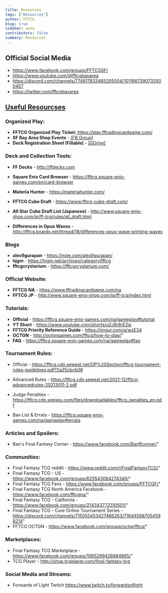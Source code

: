 ```yaml
---
title: Resources
tags: ["Resources"]
author: FFTCG
blog: true
sidebar: auto
contributors: false
summary: Resources
---
```


## Official Social Media
* <a href="https://www.facebook.com/groups/FFTCGSF/" > https://www.facebook.com/groups/FFTCGSF/</a>
* <a href="https://www.youtube.com/channel/@fftcgbayarea" > https://www.youtube.com/@fftcgbayarea</a>
* <a href="https://discord.com/channels/774817833485205504/1011667390733500457" > https://discord.com/channels/774817833485205504/1011667390733500457</a>
* <a href="https://twitter.com/fftcgbayarea" > https://twitter.com/fftcgbayarea</a>

##  <a href="https://www.facebook.com/legacy/notes/641632642707443/" >Useful Resourcses</a>
### Organized Play:
* **FFTCG Organized Play Ticket:**<a href="https://play.fftradingcardgame.com/"> https://play.fftradingcardgame.com/</a> 
* **SF Bay Area Shop Events** - <a href="https://www.facebook.com/notes/final-fantasy-tcg-sf-bay-area/sf-bay-area-fftcg-shop-events/655206984683342/">[FB Group]</a>
* **Deck Registration Sheet (Fillable)** - <a href="https://drive.google.com/file/d/173nMuJ5lLxTsRViw2fqfUQRr6XPOTXtr/view?usp=drive_link">[GDrive]</a>
  
### **Deck and Collection Tools:**
* **FF Decks** - <a href="http://ffdecks.com"> http://ffdecks.com</a>
* **Square Enix Card Browser** - <a href="https://fftcg.square-enix-games.com/en/card-browser"> https://fftcg.square-enix-games.com/en/card-browser</a>
* **Materia Hunter** - <a href="https://materiahunter.com/"> https://materiahunter.com/</a>
* **FFTCG Cube Draft** - <a href="https://www.fftcg-cube-draft.com/"> https://www.fftcg-cube-draft.com/</a>
* **All Star Cube Draft List (Japanese)** - <a href="http://www.square-enix-shop.com/jp/ff-tcg/rules/all_draft.html"> http://www.square-enix-shop.com/jp/ff-tcg/rules/all_draft.html</a>
  
* **Differences in Opus Waves** - <a href="http://fftcg.boards.net/thread/18/differences-opus-wave-printing-waves"> http://fftcg.boards.net/thread/18/differences-opus-wave-printing-waves</a>

### **Blogs**
* **alex9gurapan** - <a href="https://note.com/alex9gurapan/"> https://note.com/alex9gurapan/</a>
* **hjgm** - <a href="https://hjgm.net/archives/category/fftcg"> https://hjgm.net/archives/category/fftcg</a>
* **fftcgcrystarium** - <a href="https://fftcgcrystarium.com/"> https://fftcgcrystarium.com/</a>

### **Official Website:**
* **FFTCG NA** - <a href="https://www.fftradingcardgame.com/na"> https://www.fftradingcardgame.com/na</a>
* **FFTCG JP** - <a href="http://www.square-enix-shop.com/jp/ff-tcg/index.html"> http://www.square-enix-shop.com/jp/ff-tcg/index.html</a>
  
### **Tutorials:**
* **Official** - <a href="https://fftcg.square-enix-games.com/na/gameplay#tutorial"> https://fftcg.square-enix-games.com/na/gameplay#tutorial</a>
* **YT Short** - <a href="https://www.youtube.com/shorts/o2J9r8rE2js"> https://www.youtube.com/shorts/o2J9r8rE2js</a>
* **FFTCG Priority Reference Guide** - <a href="https://imgur.com/a/wzE34"> https://imgur.com/a/wzE34</a>
* **OCTGN** - <a href="http://octgngames.com/fftcg/how-to-play/"> http://octgngames.com/fftcg/how-to-play/</a>"
* **FAQ** - <a href="https://fftcg.square-enix-games.com/na/gameplay#faq"> https://fftcg.square-enix-games.com/na/gameplay#faq</a>

### Tournament Rules:
* Official - <a href="https://fftcg.cdn.sewest.net/OP%20Section/fftcg-tournament-rules-guidelines.pdf?2a25cbcb08"> https://fftcg.cdn.sewest.net/OP%20Section/fftcg-tournament-rules-guidelines.pdf?2a25cbcb08</a>
  
* Advanced Rules - <a href="https://fftcg.cdn.sewest.net/2021-12/fftcg-advancedrules-20213011-2.pdf"> https://fftcg.cdn.sewest.net/2021-12/fftcg-advancedrules-20213011-2.pdf</a>
* Judge Penalties - <a href="https://fftcg.cdn.sqexeu.com/files/downloadables/fftcg_penalties_en.pdf"> https://fftcg.cdn.sqexeu.com/files/downloadables/fftcg_penalties_en.pdf</a>
* Ban List & Errata - <a href="https://fftcg.square-enix-games.com/na/gameplay#errata"> https://fftcg.square-enix-games.com/na/gameplay#errata</a>
  
### Articles and Spoilers:
* Ban's Final Fantasy Corner - <a href="https://www.facebook.com/Banffcorner/"> https://www.facebook.com/Banffcorner/</a>"
### Communities:
* Final Fantasy TCG reddit - <a href="https://www.reddit.com/r/FinalFantasyTCG/"> https://www.reddit.com/r/FinalFantasyTCG/</a>"
* Final Fantasy TCG - US - <a href="https://www.facebook.com/groups/625543084274349/"> https://www.facebook.com/groups/625543084274349/</a>"
* Final Fantasy TCG Fans - <a href="https://www.facebook.com/groups/FFTCGF/"> https://www.facebook.com/groups/FFTCGF/</a>"
* Final Fantasy TCG North America Facebook - <a href="https://www.facebook.com/fftcgna/"> https://www.facebook.com/fftcgna/</a>"
* Final Fantasy TCG - California - <a href="https://www.facebook.com/groups/214343772310501/"> https://www.facebook.com/groups/214343772310501/</a>"
* Final Fantasy TCG - Cure Online Tournament Series - <a href="https://discord.com/channels/715055453427466263/716445687054598214"> https://discord.com/channels/715055453427466263/716445687054598214</a>"
* FFTCG OCTGN - <a href="https://www.facebook.com/groups/octgnfftcg/"> https://www.facebook.com/groups/octgnfftcg/</a>"
  
### Marketplaces:
* Final Fantasy TCG Marketplace - <a href="https://www.facebook.com/groups/1065299426884865/"> https://www.facebook.com/groups/1065299426884865/</a>"
* TCG Player - <a href="http://shop.tcgplayer.com/final-fantasy-tcg"> http://shop.tcgplayer.com/final-fantasy-tcg</a>

### Social Media and Streams:
* Forwards of Light Twitch <a href="https://www.twitch.tv/forwardsoflight" > https://www.twitch.tv/forwardsoflight</a>
